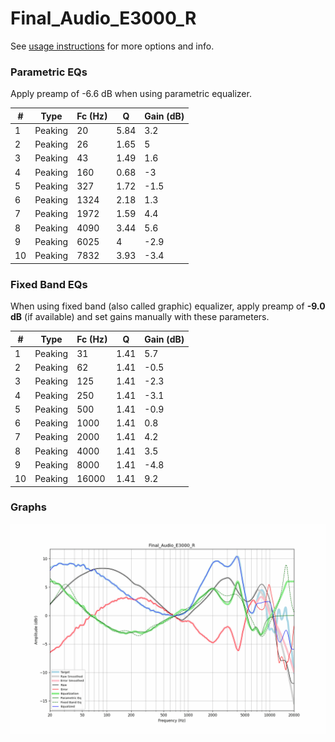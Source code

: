 # Final_Audio_E3000_R
See [usage instructions](https://github.com/jaakkopasanen/AutoEq#usage) for more options and info.

### Parametric EQs
Apply preamp of -6.6 dB when using parametric equalizer.

|   # | Type    |   Fc (Hz) |    Q |   Gain (dB) |
|-----|---------|-----------|------|-------------|
|   1 | Peaking |        20 | 5.84 |         3.2 |
|   2 | Peaking |        26 | 1.65 |         5   |
|   3 | Peaking |        43 | 1.49 |         1.6 |
|   4 | Peaking |       160 | 0.68 |        -3   |
|   5 | Peaking |       327 | 1.72 |        -1.5 |
|   6 | Peaking |      1324 | 2.18 |         1.3 |
|   7 | Peaking |      1972 | 1.59 |         4.4 |
|   8 | Peaking |      4090 | 3.44 |         5.6 |
|   9 | Peaking |      6025 | 4    |        -2.9 |
|  10 | Peaking |      7832 | 3.93 |        -3.4 |

### Fixed Band EQs
When using fixed band (also called graphic) equalizer, apply preamp of **-9.0 dB** (if available) and set gains manually with these parameters.

|   # | Type    |   Fc (Hz) |    Q |   Gain (dB) |
|-----|---------|-----------|------|-------------|
|   1 | Peaking |        31 | 1.41 |         5.7 |
|   2 | Peaking |        62 | 1.41 |        -0.5 |
|   3 | Peaking |       125 | 1.41 |        -2.3 |
|   4 | Peaking |       250 | 1.41 |        -3.1 |
|   5 | Peaking |       500 | 1.41 |        -0.9 |
|   6 | Peaking |      1000 | 1.41 |         0.8 |
|   7 | Peaking |      2000 | 1.41 |         4.2 |
|   8 | Peaking |      4000 | 1.41 |         3.5 |
|   9 | Peaking |      8000 | 1.41 |        -4.8 |
|  10 | Peaking |     16000 | 1.41 |         9.2 |

### Graphs
![](./Final_Audio_E3000_R.png)

